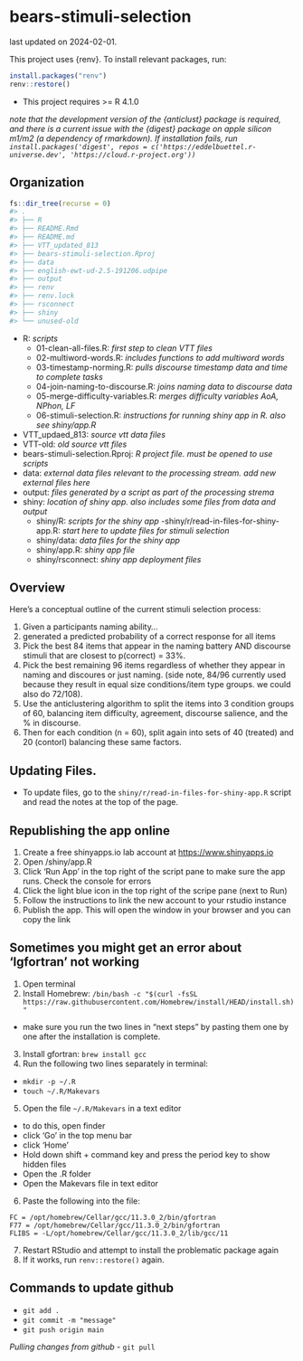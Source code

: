 
# bears-stimuli-selection

last updated on 2024-02-01.

This project uses {renv}. To install relevant packages, run:

``` r
install.packages("renv")
renv::restore()
```

- This project requires \>= R 4.1.0

*note that the development version of the {anticlust} package is
required, and there is a current issue with the {digest} package on
apple silicon m1/m2 (a dependency of rmarkdown). If installation fails,
run
`install.packages('digest', repos = c('https://eddelbuettel.r-universe.dev', 'https://cloud.r-project.org'))`*

## Organization

``` r
fs::dir_tree(recurse = 0)
#> .
#> ├── R
#> ├── README.Rmd
#> ├── README.md
#> ├── VTT_updated_813
#> ├── bears-stimuli-selection.Rproj
#> ├── data
#> ├── english-ewt-ud-2.5-191206.udpipe
#> ├── output
#> ├── renv
#> ├── renv.lock
#> ├── rsconnect
#> ├── shiny
#> └── unused-old
```

- R: *scripts*
  - 01-clean-all-files.R: *first step to clean VTT files*
  - 02-multiword-words.R: *includes functions to add multiword words*
  - 03-timestamp-norming.R: *pulls discourse timestamp data and time to
    complete tasks*
  - 04-join-naming-to-discourse.R: *joins naming data to discourse data*
  - 05-merge-difficulty-variables.R: *merges difficulty variables AoA,
    NPhon, LF*
  - 06-stimuli-selection.R: *instructions for running shiny app in R.
    also see shiny/app.R*
- VTT_updaed_813: *source vtt data files*
- VTT-old: *old source vtt files*
- bears-stimuli-selection.Rproj: *R project file. must be opened to use
  scripts*
- data: *external data files relevant to the processing stream. add new
  external files here*
- output: *files generated by a script as part of the processing strema*
- shiny: *location of shiny app. also includes some files from data and
  output*
  - shiny/R: *scripts for the shiny app*
    -shiny/r/read-in-files-for-shiny-app.R: *start here to update files
    for stimuli selection*
  - shiny/data: *data files for the shiny app*
  - shiny/app.R: *shiny app file*
  - shiny/rsconnect: *shiny app deployment files*

## Overview

Here’s a conceptual outline of the current stimuli selection process:

1.  Given a participants naming ability…
2.  generated a predicted probability of a correct response for all
    items
3.  Pick the best 84 items that appear in the naming battery AND
    discourse stimuli that are closest to p(correct) = 33%.
4.  Pick the best remaining 96 items regardless of whether they appear
    in naming and discoures or just naming. (side note, 84/96 currently
    used because they result in equal size conditions/item type groups.
    we could also do 72/108).
5.  Use the anticlustering algorithm to split the items into 3 condition
    groups of 60, balancing item difficulty, agreement, discourse
    salience, and the % in discourse.
6.  Then for each condition (n = 60), split again into sets of 40
    (treated) and 20 (contorl) balancing these same factors.

## Updating Files.

- To update files, go to the `shiny/r/read-in-files-for-shiny-app.R`
  script and read the notes at the top of the page.

## Republishing the app online

1.  Create a free shinyapps.io lab account at <https://www.shinyapps.io>
2.  Open /shiny/app.R
3.  Click ‘Run App’ in the top right of the script pane to make sure the
    app runs. Check the console for errors
4.  Click the light blue icon in the top right of the scripe pane (next
    to Run)
5.  Follow the instructions to link the new account to your rstudio
    instance
6.  Publish the app. This will open the window in your browser and you
    can copy the link

## Sometimes you might get an error about ‘lgfortran’ not working

1.  Open terminal
2.  Install Homebrew:
    `/bin/bash -c "$(curl -fsSL https://raw.githubusercontent.com/Homebrew/install/HEAD/install.sh)"`

- make sure you run the two lines in “next steps” by pasting them one by
  one after the installation is complete.

3.  Install gfortran: `brew install gcc`
4.  Run the following two lines separately in terminal:

- `mkdir -p ~/.R`
- `touch ~/.R/Makevars`

5.  Open the file `~/.R/Makevars` in a text editor

- to do this, open finder
- click ‘Go’ in the top menu bar
- click ‘Home’
- Hold down shift + command key and press the period key to show hidden
  files
- Open the .R folder
- Open the Makevars file in text editor

6.  Paste the following into the file:

<!-- -->

    FC = /opt/homebrew/Cellar/gcc/11.3.0_2/bin/gfortran
    F77 = /opt/homebrew/Cellar/gcc/11.3.0_2/bin/gfortran
    FLIBS = -L/opt/homebrew/Cellar/gcc/11.3.0_2/lib/gcc/11

7.  Restart RStudio and attempt to install the problematic package again
8.  If it works, run `renv::restore()` again.

## Commands to update github

- `git add .`
- `git commit -m "message"`
- `git push origin main`

*Pulling changes from github* - `git pull`
